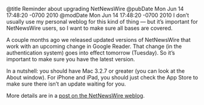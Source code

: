 @title Reminder about upgrading NetNewsWire
@pubDate Mon Jun 14 17:48:20 -0700 2010
@modDate Mon Jun 14 17:48:20 -0700 2010
I don’t usually use my personal weblog for this kind of thing — but it’s important for NetNewsWire users, so I want to make sure all bases are covered.

A couple months ago we released updated versions of NetNewsWire that work with an upcoming change in Google Reader. That change (in the authentication system) goes into effect tomorrow (Tuesday). So it’s important to make sure you have the latest version.

In a nutshell: you should have Mac 3.2.7 or greater (you can look at the About window). For iPhone and iPad, you should just check the App Store to make sure there isn’t an update waiting for you.

More details are in a <a href="http://netnewswireapp.com/2010/06/reminder-make-sure-netnewswire-is-latest-version/">post on the NetNewsWire weblog</a>.

